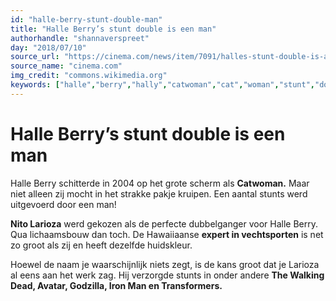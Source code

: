 ```yaml
---
id: "halle-berry-stunt-double-man"
title: "Halle Berry’s stunt double is een man"
authorhandle: "shannaverspreet"
day: "2018/07/10"
source_url: "https://cinema.com/news/item/7091/halles-stunt-double-is-a-man.phtml"
source_name: "cinema.com"
img_credit: "commons.wikimedia.org"
keywords: ["halle","berry","hally","catwoman","cat","woman","stunt","double","stunts","man","Nito","Larioza"]
---
```

# Halle Berry’s stunt double is een man
Halle Berry schitterde in 2004 op het grote scherm als **Catwoman.** Maar niet alleen zij mocht in het strakke pakje kruipen. Een aantal stunts werd uitgevoerd door een man!

**Nito Larioza** werd gekozen als de perfecte dubbelganger voor Halle Berry. Qua lichaamsbouw dan toch. De Hawaiiaanse **expert in vechtsporten** is net zo groot als zij en heeft dezelfde huidskleur.

Hoewel de naam je waarschijnlijk niets zegt, is de kans groot dat je Larioza al eens aan het werk zag. Hij verzorgde stunts in onder andere **The Walking Dead, Avatar, Godzilla, Iron Man en Transformers.**